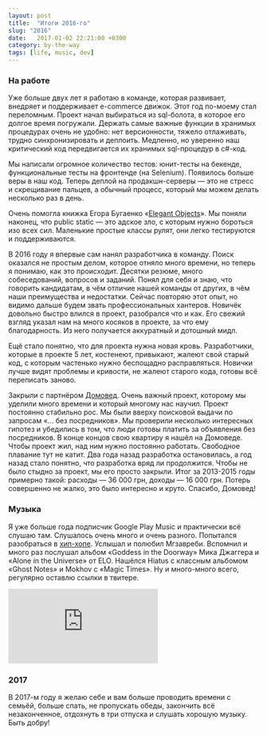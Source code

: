 ```yaml
---
layout: post
title:  "Итоги 2016-го"
slug: "2016"
date:   2017-01-02 22:21:00 +0300
category: by-the-way
tags: [life, music, dev]
---
```


### На работе

Уже больше двух лет я работаю в команде, которая развивает, внедряет и поддерживает e-commerce движок. Этот год по-моему стал переломным. Проект начал выбираться из sql-болота, в которое его долгое время погружали. Держать самые важные функции в хранимых процедурах очень не удобно: нет версионности, тяжело отлаживать, трудно синхронизировать и деплоить. Медленно, но уверенно наш критический код передвигается их хранимых sql-процедур в c#-код.

Мы написали огромное количество тестов: юнит-тесты на бекенде, функциональные тесты на фронтенде (на Selenium). Появилось больше веры в наш код. Теперь деплой на продакшн-серверы — это не стресс и скрещивание пальцев, а обычный процесс, который мы можем делать несколько раз в день.

Очень помогла книжка Егора Бугаенко «[Elegant Objects](/by-the-way/elegant-objects/)». Мы поняли наконец, что public static — это адское зло, с которым нужно бороться изо всех сил. Маленькие простые классы рулят, они легко тестируются и поддерживаются.

В 2016 году я впервые сам нанял разработчика в команду. Поиск оказался не простым делом, которое отняло много времени, но теперь я понимаю, как это происходит. Десятки резюме, много собеседований, вопросов и заданий. Понял для себя и знаю, что говорить кандидатам, в чём отличие нашей команды от других, в чём наши преимущества и недостатки. Сейчас повторяю этот опыт, но видимо дальше будем звать профессиональных хантеров. Новичёк довольно быстро влился в проект, разобрался что и как. Его свежий взгляд указал нам на много косяков в проекте, за что ему благодарность. Из него получается аккуратный и дотошный мидл.

Ещё стало понятно, что для проекта нужна новая кровь. Разработчики, которые в проекте 5 лет, костенеют, привыкают, жалеют свой старый код, с которым частенько нужно беспощадно расправляться. Новички лучше видят проблемы и кривости, не жалеют старого кода, готовы всё переписать заново.

Закрыли с партнёром [Домовед](http://domowed.com/). Очень важный проект, которому мы уделили много времени и который многому нас научил. Проект постоянно стабильно рос. Мы были вверху поисковой выдачи по запросам «... без посредников». Мы проверили несколько интересных гипотез и убедились в том, что люди готовы платить за объявления без посредников. В конце концов свою квартиру я нашёл на Домоведе. Чтобы проект жил, над ним нужно постоянно работать. Свободное плавание тут не катит. Два года назад разработка остановилась, а год назад стало понятно, что разработка вряд ли продолжится. Чтобы не было стыдно за проект, мы его просто закрыли. Итог за 2013-2015 годы примерно такой: расходы — 36 000 грн, доходы — 16 000 грн. Потерь совершенно не жалко, это было интересно и круто. Спасибо, Домовед!

### Музыка

Я уже больше года подписчик  Google Play Music и практически всё слушаю там. Слушалось очень много и очень разного. Попытался разобраться в [хип-хопе](https://soundcloud.com/rukeba/sets/hiphop). Услышал и полюбил Мгзавреби. Вспомнил и много раз послушал альбом «Goddess in the Doorway» Мика Джаггера и «Alone in the Universe» от ELO. Нашёлся Hiatus c классным альбомом «Ghost Notes» и Mokhov c «Magic Times». Ну и много-много всего, регулярно оставлю ссылки в твитере.

<div class="embed-responsive embed-responsive-16by9">
  <iframe class="embed-responsive-item" src="https://www.youtube.com/embed/BV4gWmGFmUs" frameborder="0" allowfullscreen></iframe>
</div>


### 2017

В 2017-м году я желаю себе и вам больше проводить времени с семьёй, больше спать, не пропускать обеды, закончить всё незаконченное, отдохнуть в три отпуска и слушать хорошую музыку. Быть добру!

